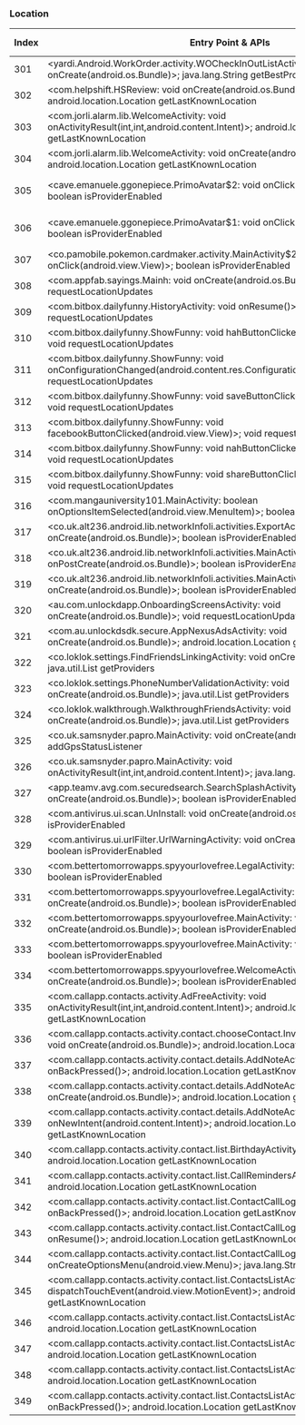 ### Location
| Index | Entry Point & APIs | Screen shot | Resource id | Label |
| ------------- | ------------- | ------------- |-------------|-------------|
| 301 | <yardi.Android.WorkOrder.activity.WOCheckInOutListActivity: void onCreate(android.os.Bundle)>; java.lang.String getBestProvider | ![](D:\COSMOS\output\py\Play_win8\Business\yardi.Android.WorkOrder\yardi.Android.WorkOrder.activity.WOCheckInOutListActivity.png) |  | |
| 302 | <com.helpshift.HSReview: void onCreate(android.os.Bundle)>; android.location.Location getLastKnownLocation | ![](D:\COSMOS\output\py\Play_win8\COMICS\br.com.verde.alarme\com.helpshift.HSReview.png) |  | |
| 303 | <com.jorli.alarm.lib.WelcomeActivity: void onActivityResult(int,int,android.content.Intent)>; android.location.Location getLastKnownLocation | ![](D:\COSMOS\output\py\Play_win8\COMICS\br.com.verde.alarme\com.jorli.alarm.lib.WelcomeActivity.png) |  | |
| 304 | <com.jorli.alarm.lib.WelcomeActivity: void onCreate(android.os.Bundle)>; android.location.Location getLastKnownLocation | ![](D:\COSMOS\output\py\Play_win8\COMICS\br.com.verde.alarme\com.jorli.alarm.lib.WelcomeActivity.png) |  | |
| 305 | <cave.emanuele.ggonepiece.PrimoAvatar$2: void onClick(android.view.View)>; boolean isProviderEnabled | ![](D:\COSMOS\output\py\Play_win8\COMICS\cave.emanuele.ggonepiecequiz\cave.emanuele.ggonepiece.PrimoAvatar.png) | {'2131493039': <sensitive_component.SensitiveComponent.SensitiveView object at 0x0000026CFFD2A860>} | |
| 306 | <cave.emanuele.ggonepiece.PrimoAvatar$1: void onClick(android.view.View)>; boolean isProviderEnabled | ![](D:\COSMOS\output\py\Play_win8\COMICS\cave.emanuele.ggonepiecequiz\cave.emanuele.ggonepiece.PrimoAvatar.png) | {'2131493038': <sensitive_component.SensitiveComponent.SensitiveView object at 0x0000026CFFD2A278>} | |
| 307 | <co.pamobile.pokemon.cardmaker.activity.MainActivity$20: void onClick(android.view.View)>; boolean isProviderEnabled | ![](D:\COSMOS\output\py\Play_win8\COMICS\co.pamobile.pokemon.cardmaker\co.pamobile.pokemon.cardmaker.activity.MainActivity.png) |  | |
| 308 | <com.appfab.sayings.Mainh: void onCreate(android.os.Bundle)>; void requestLocationUpdates | ![](D:\COSMOS\output\py\Play_win8\COMICS\com.appfab.sayings\com.appfab.sayings.Mainh.png) |  | |
| 309 | <com.bitbox.dailyfunny.HistoryActivity: void onResume()>; void requestLocationUpdates | ![](D:\COSMOS\output\py\Play_win8\COMICS\com.bitbox.dailyfunny\com.bitbox.dailyfunny.HistoryActivity.png) |  | |
| 310 | <com.bitbox.dailyfunny.ShowFunny: void hahButtonClicked(android.view.View)>; void requestLocationUpdates | ![](D:\COSMOS\output\py\Play_win8\COMICS\com.bitbox.dailyfunny\com.bitbox.dailyfunny.ShowFunny.png) |  | |
| 311 | <com.bitbox.dailyfunny.ShowFunny: void onConfigurationChanged(android.content.res.Configuration)>; void requestLocationUpdates | ![](D:\COSMOS\output\py\Play_win8\COMICS\com.bitbox.dailyfunny\com.bitbox.dailyfunny.ShowFunny.png) |  | |
| 312 | <com.bitbox.dailyfunny.ShowFunny: void saveButtonClicked(android.view.View)>; void requestLocationUpdates | ![](D:\COSMOS\output\py\Play_win8\COMICS\com.bitbox.dailyfunny\com.bitbox.dailyfunny.ShowFunny.png) |  | |
| 313 | <com.bitbox.dailyfunny.ShowFunny: void facebookButtonClicked(android.view.View)>; void requestLocationUpdates | ![](D:\COSMOS\output\py\Play_win8\COMICS\com.bitbox.dailyfunny\com.bitbox.dailyfunny.ShowFunny.png) |  | |
| 314 | <com.bitbox.dailyfunny.ShowFunny: void nahButtonClicked(android.view.View)>; void requestLocationUpdates | ![](D:\COSMOS\output\py\Play_win8\COMICS\com.bitbox.dailyfunny\com.bitbox.dailyfunny.ShowFunny.png) |  | |
| 315 | <com.bitbox.dailyfunny.ShowFunny: void shareButtonClicked(android.view.View)>; void requestLocationUpdates | ![](D:\COSMOS\output\py\Play_win8\COMICS\com.bitbox.dailyfunny\com.bitbox.dailyfunny.ShowFunny.png) |  | |
| 316 | <com.mangauniversity101.MainActivity: boolean onOptionsItemSelected(android.view.MenuItem)>; boolean isProviderEnabled | ![](D:\COSMOS\output\py\Play_win8\COMICS\com.mangauniversity101\com.mangauniversity101.MainActivity.png) |  | |
| 317 | <co.uk.alt236.android.lib.networkInfoIi.activities.ExportActivity: void onCreate(android.os.Bundle)>; boolean isProviderEnabled | ![](D:\COSMOS\output\py\Play_win8\Communication\aws.apps.networkInfoIi\co.uk.alt236.android.lib.networkInfoIi.activities.ExportActivity.png) |  | |
| 318 | <co.uk.alt236.android.lib.networkInfoIi.activities.MainActivity: void onPostCreate(android.os.Bundle)>; boolean isProviderEnabled | ![](D:\COSMOS\output\py\Play_win8\Communication\aws.apps.networkInfoIi\co.uk.alt236.android.lib.networkInfoIi.activities.MainActivity.png) |  | |
| 319 | <co.uk.alt236.android.lib.networkInfoIi.activities.MainActivity: void onCreate(android.os.Bundle)>; boolean isProviderEnabled | ![](D:\COSMOS\output\py\Play_win8\Communication\aws.apps.networkInfoIi\co.uk.alt236.android.lib.networkInfoIi.activities.MainActivity.png) |  | |
| 320 | <au.com.unlockdapp.OnboardingScreensActivity: void onCreate(android.os.Bundle)>; void requestLocationUpdates | ![](D:\COSMOS\output\py\Play_win8\Communication\boost.us.com.boostapp\au.com.unlockdapp.OnboardingScreensActivity.png) |  | |
| 321 | <com.au.unlockdsdk.secure.AppNexusAdsActivity: void onCreate(android.os.Bundle)>; android.location.Location getLastKnownLocation | ![](D:\COSMOS\output\py\Play_win8\Communication\boost.us.com.boostapp\com.au.unlockdsdk.secure.AppNexusAdsActivity.png) |  | |
| 322 | <co.loklok.settings.FindFriendsLinkingActivity: void onCreate(android.os.Bundle)>; java.util.List getProviders | ![](D:\COSMOS\output\py\Play_win8\Communication\co.loklok\co.loklok.settings.FindFriendsLinkingActivity.png) |  | |
| 323 | <co.loklok.settings.PhoneNumberValidationActivity: void onCreate(android.os.Bundle)>; java.util.List getProviders | ![](D:\COSMOS\output\py\Play_win8\Communication\co.loklok\co.loklok.settings.PhoneNumberValidationActivity.png) |  | |
| 324 | <co.loklok.walkthrough.WalkthroughFriendsActivity: void onCreate(android.os.Bundle)>; java.util.List getProviders | ![](D:\COSMOS\output\py\Play_win8\Communication\co.loklok\co.loklok.walkthrough.WalkthroughFriendsActivity.png) |  | |
| 325 | <co.uk.samsnyder.papro.MainActivity: void onCreate(android.os.Bundle)>; boolean addGpsStatusListener | ![](D:\COSMOS\output\py\Play_win8\Communication\co.uk.samsnyder.pa\co.uk.samsnyder.papro.MainActivity.png) |  | |
| 326 | <co.uk.samsnyder.papro.MainActivity: void onActivityResult(int,int,android.content.Intent)>; java.lang.String getBestProvider | ![](D:\COSMOS\output\py\Play_win8\Communication\co.uk.samsnyder.pa\co.uk.samsnyder.papro.MainActivity.png) |  | |
| 327 | <app.teamv.avg.com.securedsearch.SearchSplashActivity: void onCreate(android.os.Bundle)>; boolean isProviderEnabled | ![](D:\COSMOS\output\py\Play_win8\Communication\com.antivirus\app.teamv.avg.com.securedsearch.SearchSplashActivity.png) |  | |
| 328 | <com.antivirus.ui.scan.UnInstall: void onCreate(android.os.Bundle)>; boolean isProviderEnabled | ![](D:\COSMOS\output\py\Play_win8\Communication\com.antivirus\com.antivirus.ui.scan.UnInstall.png) |  | |
| 329 | <com.antivirus.ui.urlFilter.UrlWarningActivity: void onCreate(android.os.Bundle)>; boolean isProviderEnabled | ![](D:\COSMOS\output\py\Play_win8\Communication\com.antivirus\com.antivirus.ui.urlFilter.UrlWarningActivity.png) |  | |
| 330 | <com.bettertomorrowapps.spyyourlovefree.LegalActivity: void onDestroy()>; boolean isProviderEnabled | ![](D:\COSMOS\output\py\Play_win8\Communication\com.bettertomorrowapps.spyyourlovefree\com.bettertomorrowapps.spyyourlovefree.LegalActivity.png) |  | |
| 331 | <com.bettertomorrowapps.spyyourlovefree.LegalActivity: void onCreate(android.os.Bundle)>; boolean isProviderEnabled | ![](D:\COSMOS\output\py\Play_win8\Communication\com.bettertomorrowapps.spyyourlovefree\com.bettertomorrowapps.spyyourlovefree.LegalActivity.png) |  | |
| 332 | <com.bettertomorrowapps.spyyourlovefree.MainActivity: void onCreate(android.os.Bundle)>; boolean isProviderEnabled | ![](D:\COSMOS\output\py\Play_win8\Communication\com.bettertomorrowapps.spyyourlovefree\com.bettertomorrowapps.spyyourlovefree.MainActivity.png) |  | |
| 333 | <com.bettertomorrowapps.spyyourlovefree.MainActivity: void onResume()>; boolean isProviderEnabled | ![](D:\COSMOS\output\py\Play_win8\Communication\com.bettertomorrowapps.spyyourlovefree\com.bettertomorrowapps.spyyourlovefree.MainActivity.png) |  | |
| 334 | <com.bettertomorrowapps.spyyourlovefree.WelcomeActivity: void onCreate(android.os.Bundle)>; boolean isProviderEnabled | ![](D:\COSMOS\output\py\Play_win8\Communication\com.bettertomorrowapps.spyyourlovefree\com.bettertomorrowapps.spyyourlovefree.WelcomeActivity.png) |  | |
| 335 | <com.callapp.contacts.activity.AdFreeActivity: void onActivityResult(int,int,android.content.Intent)>; android.location.Location getLastKnownLocation | ![](D:\COSMOS\output\py\Play_win8\Communication\com.callapp.contacts\com.callapp.contacts.activity.AdFreeActivity.png) |  | |
| 336 | <com.callapp.contacts.activity.contact.chooseContact.InviteContactsViaSMSActivity: void onCreate(android.os.Bundle)>; android.location.Location getLastKnownLocation | ![](D:\COSMOS\output\py\Play_win8\Communication\com.callapp.contacts\com.callapp.contacts.activity.contact.chooseContact.InviteContactsViaSMSActivity.png) |  | |
| 337 | <com.callapp.contacts.activity.contact.details.AddNoteActivity: void onBackPressed()>; android.location.Location getLastKnownLocation | ![](D:\COSMOS\output\py\Play_win8\Communication\com.callapp.contacts\com.callapp.contacts.activity.contact.details.AddNoteActivity.png) |  | |
| 338 | <com.callapp.contacts.activity.contact.details.AddNoteActivity: void onCreate(android.os.Bundle)>; android.location.Location getLastKnownLocation | ![](D:\COSMOS\output\py\Play_win8\Communication\com.callapp.contacts\com.callapp.contacts.activity.contact.details.AddNoteActivity.png) |  | |
| 339 | <com.callapp.contacts.activity.contact.details.AddNoteActivity: void onNewIntent(android.content.Intent)>; android.location.Location getLastKnownLocation | ![](D:\COSMOS\output\py\Play_win8\Communication\com.callapp.contacts\com.callapp.contacts.activity.contact.details.AddNoteActivity.png) |  | |
| 340 | <com.callapp.contacts.activity.contact.list.BirthdayActivity: void onResume()>; android.location.Location getLastKnownLocation | ![](D:\COSMOS\output\py\Play_win8\Communication\com.callapp.contacts\com.callapp.contacts.activity.contact.list.BirthdayActivity.png) |  | |
| 341 | <com.callapp.contacts.activity.contact.list.CallRemindersActivity: void onResume()>; android.location.Location getLastKnownLocation | ![](D:\COSMOS\output\py\Play_win8\Communication\com.callapp.contacts\com.callapp.contacts.activity.contact.list.CallRemindersActivity.png) |  | |
| 342 | <com.callapp.contacts.activity.contact.list.ContactCallLogActivity: void onBackPressed()>; android.location.Location getLastKnownLocation | ![](D:\COSMOS\output\py\Play_win8\Communication\com.callapp.contacts\com.callapp.contacts.activity.contact.list.ContactCallLogActivity.png) |  | |
| 343 | <com.callapp.contacts.activity.contact.list.ContactCallLogActivity: void onResume()>; android.location.Location getLastKnownLocation | ![](D:\COSMOS\output\py\Play_win8\Communication\com.callapp.contacts\com.callapp.contacts.activity.contact.list.ContactCallLogActivity.png) |  | |
| 344 | <com.callapp.contacts.activity.contact.list.ContactCallLogActivity: boolean onCreateOptionsMenu(android.view.Menu)>; java.lang.String getBestProvider | ![](D:\COSMOS\output\py\Play_win8\Communication\com.callapp.contacts\com.callapp.contacts.activity.contact.list.ContactCallLogActivity.png) |  | |
| 345 | <com.callapp.contacts.activity.contact.list.ContactsListActivity: boolean dispatchTouchEvent(android.view.MotionEvent)>; android.location.Location getLastKnownLocation | ![](D:\COSMOS\output\py\Play_win8\Communication\com.callapp.contacts\com.callapp.contacts.activity.contact.list.ContactsListActivity.png) |  | |
| 346 | <com.callapp.contacts.activity.contact.list.ContactsListActivity: void onStart()>; android.location.Location getLastKnownLocation | ![](D:\COSMOS\output\py\Play_win8\Communication\com.callapp.contacts\com.callapp.contacts.activity.contact.list.ContactsListActivity.png) |  | |
| 347 | <com.callapp.contacts.activity.contact.list.ContactsListActivity: void onResume()>; android.location.Location getLastKnownLocation | ![](D:\COSMOS\output\py\Play_win8\Communication\com.callapp.contacts\com.callapp.contacts.activity.contact.list.ContactsListActivity.png) |  | |
| 348 | <com.callapp.contacts.activity.contact.list.ContactsListActivity: void onDestroy()>; android.location.Location getLastKnownLocation | ![](D:\COSMOS\output\py\Play_win8\Communication\com.callapp.contacts\com.callapp.contacts.activity.contact.list.ContactsListActivity.png) |  | |
| 349 | <com.callapp.contacts.activity.contact.list.ContactsListActivity: void onBackPressed()>; android.location.Location getLastKnownLocation | ![](D:\COSMOS\output\py\Play_win8\Communication\com.callapp.contacts\com.callapp.contacts.activity.contact.list.ContactsListActivity.png) |  | |
